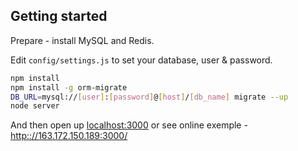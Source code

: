 ## Getting started


Prepare - install MySQL and Redis.

Edit `config/settings.js` to set your database, user & password.

```bash
npm install
npm install -g orm-migrate
DB_URL=mysql://[user]:[password]@[host]/[db_name] migrate --up
node server
```

And then open up [localhost:3000](http://localhost:3000/) or see online exemple - [http:://163.172.150.189:3000/](http:://163.172.150.189:3000/)